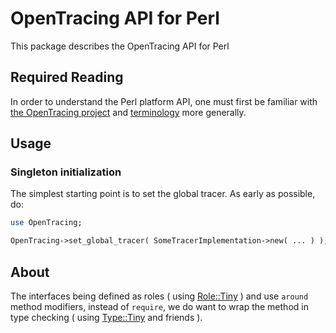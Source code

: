 # OpenTracing API for Perl

This package describes the OpenTracing API for Perl

## Required Reading

In order to understand the Perl platform API, one must first be familiar with
[the OpenTracing project](http://opentracing.io/)
and
[terminology](http://opentracing.io/documentation/pages/spec)
more generally.

## Usage

### Singleton initialization

The simplest starting point is to set the global tracer. As early as possible,
do:

```perl
use OpenTracing;

OpenTracing->set_global_tracer( SomeTracerImplementation->new( ... ) );
```
## About

The interfaces being defined as roles
( using [Role::Tiny](https://metacpan.org/pod/Role::Tiny) )
and use `around` method modifiers, instead of `require`, we do want to wrap the
method in type checking
( using [Type::Tiny](https://metacpan.org/pod/Type::Tiny) and friends ).
